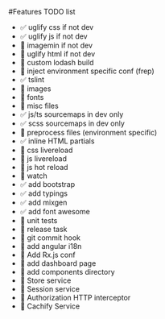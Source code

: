 #Features TODO list
* :white_check_mark: uglify css if not dev
* :white_check_mark: uglify js if not dev
* :red_circle: imagemin if not dev
* :red_circle: uglify html if not dev
* :red_circle: custom lodash build
* :red_circle: inject environment specific conf (frep)
* :white_check_mark: tslint
* :red_circle: images
* :red_circle: fonts
* :red_circle: misc files
* :white_check_mark: js/ts sourcemaps in dev only
* :white_check_mark: scss sourcemaps in dev only
* :red_circle: preprocess files (environment specific)
* :white_check_mark: inline HTML partials
* :red_circle: css livereload
* :red_circle: js livereload
* :red_circle: js hot reload
* :red_circle: watch
* :white_check_mark: add bootstrap
* :white_check_mark: add typings
* :white_check_mark: add mixgen
* :white_check_mark: add font awesome
* :red_circle: unit tests
* :red_circle: release task 
* :red_circle: git commit hook
* :red_circle: add angular i18n
* :red_circle: Add Rx.js conf
* :red_circle: add dashboard page
* :red_circle: add components directory
* :red_circle: Store service
* :red_circle: Session service
* :red_circle: Authorization HTTP interceptor 
* :red_circle: Cachify Service
